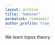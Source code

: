 ```yaml
---
layout: archive
title: "Seminar"
permalink: /seminar/
author_profile: true
---
```


We learn topos theory